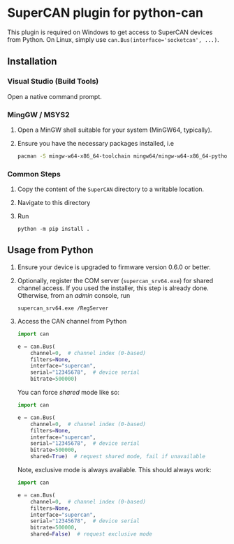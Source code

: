 # SuperCAN plugin for python-can

This plugin is required on Windows to get access to SuperCAN devices from Python. On Linux, simply use `can.Bus(interface='socketcan', ...)`.

## Installation

### Visual Studio (Build Tools)

Open a native command prompt.

### MingGW / MSYS2

1. Open a MinGW shell suitable for your system (MinGW64, typically).
2. Ensure you have the necessary packages installed, i.e

    ```sh
    pacman -S mingw-w64-x86_64-toolchain mingw64/mingw-w64-x86_64-python-pip
    ``` 

### Common Steps

1. Copy the content of the `SuperCAN` directory to a writable location.

2. Navigate to this directory

3. Run

    ```console
    python -m pip install .
    ```

## Usage from Python

1. Ensure your device is upgraded to firmware version 0.6.0 or better.
2. Optionally, register the COM server (`supercan_srv64.exe`) for shared channel access. If you used the installer, this step is already done. Otherwise, from an _admin_ console, run
     ```console
    supercan_srv64.exe /RegServer
    ```

3. Access the CAN channel from Python


    ```python
    import can

    e = can.Bus(
        channel=0,  # channel index (0-based)
        filters=None,
        interface="supercan",
        serial="12345678",  # device serial
        bitrate=500000)
    ```

    You can force _shared_ mode like so:

    ```python
    import can

    e = can.Bus(
        channel=0,  # channel index (0-based)
        filters=None,
        interface="supercan",
        serial="12345678",  # device serial
        bitrate=500000,
        shared=True)  # request shared mode, fail if unavailable
    ```

    Note, exclusive mode is always available. This should always work:

    ```python
    import can

    e = can.Bus(
        channel=0,  # channel index (0-based)
        filters=None,
        interface="supercan",
        serial="12345678",  # device serial
        bitrate=500000,
        shared=False)  # request exclusive mode
    ```

